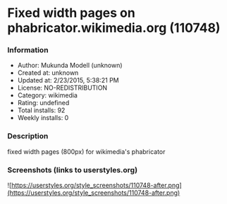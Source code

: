 # Fixed width pages on phabricator.wikimedia.org (110748)

### Information
- Author: Mukunda Modell (unknown)
- Created at: unknown
- Updated at: 2/23/2015, 5:38:21 PM
- License: NO-REDISTRIBUTION
- Category: wikimedia
- Rating: undefined
- Total installs: 92
- Weekly installs: 0


### Description
fixed width pages (800px) for wikimedia's phabricator


### Screenshots (links to userstyles.org)
![https://userstyles.org/style_screenshots/110748-after.png](https://userstyles.org/style_screenshots/110748-after.png)


